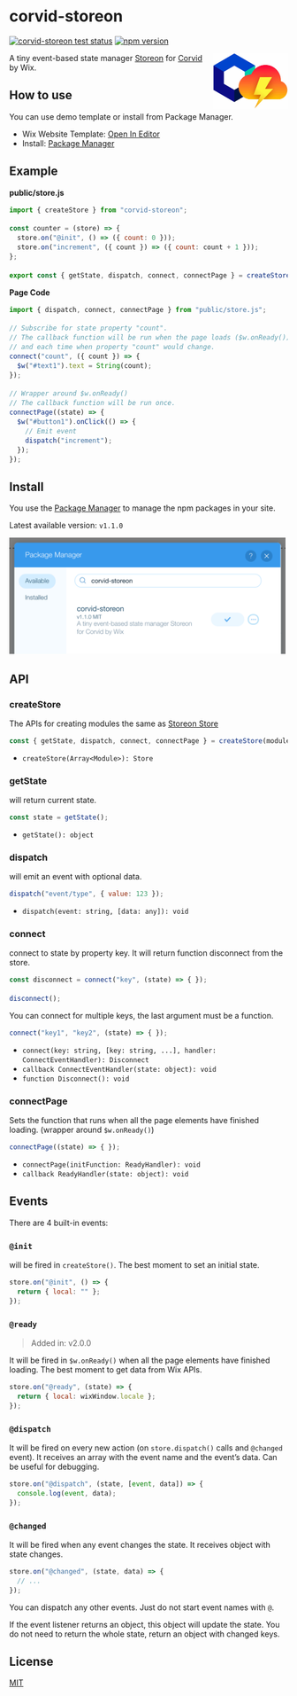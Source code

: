 # corvid-storeon
[![corvid-storeon test status](https://github.com/shoonia/corvid-storeon/workflows/test/badge.svg)](https://github.com/shoonia/corvid-storeon/actions)
[![npm version](https://img.shields.io/npm/v/corvid-storeon.svg)](https://www.npmjs.com/package/corvid-storeon)

<a href="https://www.wix.com/alexanderz5/corvid-storeon">
  <img src="assets/corvid-storeon.jpg" height="100" align="right" alt="Corvid Storeon">
</a>

A tiny event-based state manager [Storeon](https://github.com/storeon/storeon) for [Corvid](https://www.wix.com/corvid) by Wix.

## How to use
You can use demo template or install from Package Manager.

- Wix Website Template: [Open In Editor](https://editor.wix.com/html/editor/web/renderer/new?siteId=d6003ab4-7b91-4fe1-b65e-55ff3baca1f4&metaSiteId=654936ba-93bc-4f97-920a-c3050dd82fe7)
- Install: [Package Manager](#install)

## Example

**public/store.js**
```js
import { createStore } from "corvid-storeon";

const counter = (store) => {
  store.on("@init", () => ({ count: 0 }));
  store.on("increment", ({ count }) => ({ count: count + 1 }));
};

export const { getState, dispatch, connect, connectPage } = createStore([counter]);
```

**Page Code**
```js
import { dispatch, connect, connectPage } from "public/store.js";

// Subscribe for state property "count".
// The callback function will be run when the page loads ($w.onReady())
// and each time when property "count" would change.
connect("count", ({ count }) => {
  $w("#text1").text = String(count);
});

// Wrapper around $w.onReady()
// The callback function will be run once.
connectPage((state) => {
  $w("#button1").onClick(() => {
    // Emit event
    dispatch("increment");
  });
});
```

## Install
You use the [Package Manager](https://support.wix.com/en/article/corvid-managing-external-code-libraries-with-the-package-manager) to manage the npm packages in your site.

Latest available version: `v1.1.0`

<img src="assets/cs.png" width="500" alt="Install corvid-storeon">

## API

### createStore
The APIs for creating modules the same as [Storeon Store](https://github.com/storeon/storeon#store)

```js
const { getState, dispatch, connect, connectPage } = createStore(modules);
```
- `createStore(Array<Module>): Store`

### getState
will return current state.
```js
const state = getState();
```
- `getState(): object`

### dispatch
will emit an event with optional data.
```js
dispatch("event/type", { value: 123 });
```
- `dispatch(event: string, [data: any]): void`

### connect
connect to state by property key. It will return function disconnect from the store.
```js
const disconnect = connect("key", (state) => { });

disconnect();
```
You can connect for multiple keys, the last argument must be a function.
```js
connect("key1", "key2", (state) => { });
```

- `connect(key: string, [key: string, ...], handler: ConnectEventHandler): Disconnect`
- `callback ConnectEventHandler(state: object): void`
- `function Disconnect(): void`

### connectPage
Sets the function that runs when all the page elements have finished loading. (wrapper around `$w.onReady()`)
```js
connectPage((state) => { });
```
- `connectPage(initFunction: ReadyHandler): void`
- `callback ReadyHandler(state: object): void`

## Events
There are 4 built-in events:

### `@init`
will be fired in `createStore()`. The best moment to set an initial state.
```js
store.on("@init", () => {
  return { local: "" };
});
```

### `@ready`
> Added in: v2.0.0

It will be fired in `$w.onReady()` when all the page elements have finished loading. The best moment to get data from Wix APIs.
```js
store.on("@ready", (state) => {
  return { local: wixWindow.locale };
});
```

### `@dispatch`
It will be fired on every new action (on `store.dispatch()` calls and `@changed` event). It receives an array with the event name and the event’s data. Can be useful for debugging.
```js
store.on("@dispatch", (state, [event, data]) => {
  console.log(event, data);
});
```

### `@changed`
It will be fired when any event changes the state. It receives object with state changes.
```js
store.on("@changed", (state, data) => {
  // ...
});
```

You can dispatch any other events. Just do not start event names with `@`.

If the event listener returns an object, this object will update the state. You do not need to return the whole state, return an object with changed keys.

## License
[MIT](./LICENSE)
